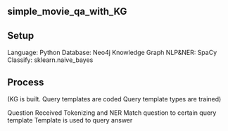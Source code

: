 ## simple_movie_qa_with_KG



## Setup
Language: Python
Database:  Neo4j Knowledge Graph
NLP&NER: SpaCy
Classify:     sklearn.naive_bayes


## Process
(KG is built. 
Query templates are coded
Query template types are trained)

Question Received
Tokenizing and NER
Match question to certain query template
Template is used to query answer







